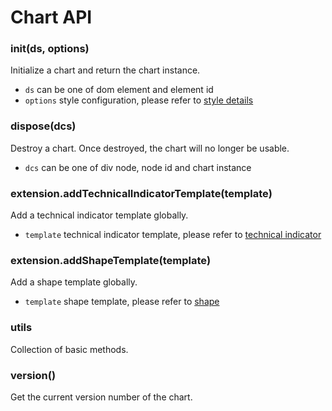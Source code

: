 # Chart API

### init(ds, options)
Initialize a chart and return the chart instance.
- `ds` can be one of dom element and element id
- `options` style configuration, please refer to [style details](styles.md)


### dispose(dcs)
Destroy a chart. Once destroyed, the chart will no longer be usable.
- `dcs` can be one of div node, node id and chart instance


### extension.addTechnicalIndicatorTemplate(template)
Add a technical indicator template globally.
- `template` technical indicator template, please refer to [technical indicator](technical-indicator.md)


### extension.addShapeTemplate(template)
Add a shape template globally.
- `template` shape template, please refer to [shape](shape.md)


### utils
Collection of basic methods.

### version()
Get the current version number of the chart.




